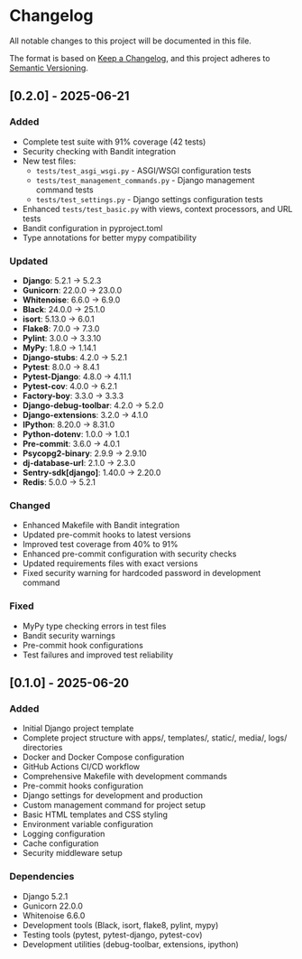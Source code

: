 # Changelog

All notable changes to this project will be documented in this file.

The format is based on [Keep a Changelog](https://keepachangelog.com/en/1.0.0/),
and this project adheres to [Semantic Versioning](https://semver.org/spec/v2.0.0.html).

## [0.2.0] - 2025-06-21

### Added
- Complete test suite with 91% coverage (42 tests)
- Security checking with Bandit integration
- New test files:
  - `tests/test_asgi_wsgi.py` - ASGI/WSGI configuration tests
  - `tests/test_management_commands.py` - Django management command tests
  - `tests/test_settings.py` - Django settings configuration tests
- Enhanced `tests/test_basic.py` with views, context processors, and URL tests
- Bandit configuration in pyproject.toml
- Type annotations for better mypy compatibility

### Updated
- **Django**: 5.2.1 → 5.2.3
- **Gunicorn**: 22.0.0 → 23.0.0
- **Whitenoise**: 6.6.0 → 6.9.0
- **Black**: 24.0.0 → 25.1.0
- **isort**: 5.13.0 → 6.0.1
- **Flake8**: 7.0.0 → 7.3.0
- **Pylint**: 3.0.0 → 3.3.10
- **MyPy**: 1.8.0 → 1.14.1
- **Django-stubs**: 4.2.0 → 5.2.1
- **Pytest**: 8.0.0 → 8.4.1
- **Pytest-Django**: 4.8.0 → 4.11.1
- **Pytest-cov**: 4.0.0 → 6.2.1
- **Factory-boy**: 3.3.0 → 3.3.3
- **Django-debug-toolbar**: 4.2.0 → 5.2.0
- **Django-extensions**: 3.2.0 → 4.1.0
- **IPython**: 8.20.0 → 8.31.0
- **Python-dotenv**: 1.0.0 → 1.0.1
- **Pre-commit**: 3.6.0 → 4.0.1
- **Psycopg2-binary**: 2.9.9 → 2.9.10
- **dj-database-url**: 2.1.0 → 2.3.0
- **Sentry-sdk[django]**: 1.40.0 → 2.20.0
- **Redis**: 5.0.0 → 5.2.1

### Changed
- Enhanced Makefile with Bandit integration
- Updated pre-commit hooks to latest versions
- Improved test coverage from 40% to 91%
- Enhanced pre-commit configuration with security checks
- Updated requirements files with exact versions
- Fixed security warning for hardcoded password in development command

### Fixed
- MyPy type checking errors in test files
- Bandit security warnings
- Pre-commit hook configurations
- Test failures and improved test reliability

## [0.1.0] - 2025-06-20

### Added
- Initial Django project template
- Complete project structure with apps/, templates/, static/, media/, logs/ directories
- Docker and Docker Compose configuration
- GitHub Actions CI/CD workflow
- Comprehensive Makefile with development commands
- Pre-commit hooks configuration
- Django settings for development and production
- Custom management command for project setup
- Basic HTML templates and CSS styling
- Environment variable configuration
- Logging configuration
- Cache configuration
- Security middleware setup

### Dependencies
- Django 5.2.1
- Gunicorn 22.0.0
- Whitenoise 6.6.0
- Development tools (Black, isort, flake8, pylint, mypy)
- Testing tools (pytest, pytest-django, pytest-cov)
- Development utilities (debug-toolbar, extensions, ipython)
